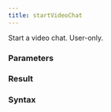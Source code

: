 ```yaml
---
title: startVideoChat
---
```


Start a video chat. User-only.


### Parameters 



### Result 



### Syntax





